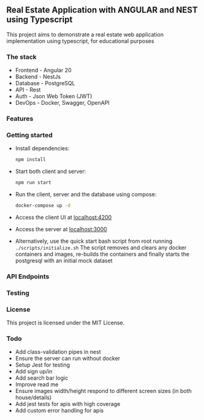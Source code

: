 ## Real Estate Application with ANGULAR and NEST using Typescript

This project aims to demonstrate a real estate web application implementation using typescript, for educational purposes

### The stack

- Frontend - Angular 20
- Backend - NestJs
- Database - PostgreSQL
- API - Rest
- Auth - Json Web Token (JWT)
- DevOps - Docker, Swagger, OpenAPI

### Features

### Getting started

- Install dependencies:
  ```sh
  npm install
  ```
- Start both client and server:
  ```sh
  npm run start
  ```
- Run the client, server and the database using compose:

  ```sh
  docker-compose up -d
  ```

- Access the client UI at [localhost:4200](http://localhost:4200)
- Access the server at [localhost:3000](http://localhost:3000)

- Alternatively, use the quick start bash script from root running `./scripts/initialize.sh`
  The script removes and clears any docker containers and images, re-builds the containers and finally starts the postgresql with an initial mock dataset

### API Endpoints

### Testing

### License

This project is licensed under the MIT License.

### Todo

- Add class-validation pipes in nest
- Ensure the server can run without docker
- Setup Jest for testing
- Add sign up/in
- Add search bar logic
- Improve read me
- Ensure images width/height respond to different screen sizes (in both house/details)
- Add jest tests for apis with high coverage
- Add custom error handling for apis
